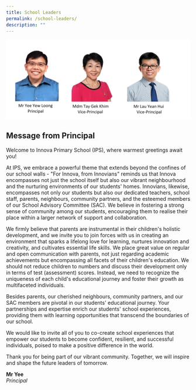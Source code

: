 ```yaml
---
title: School Leaders
permalink: /school-leaders/
description: ""
---
```

![schoolleaders](/images/sl%20pict.jpg)


Message from Principal
----------------------


Welcome to Innova Primary School (IPS), where warmest greetings await you!

At IPS, we embrace a powerful theme that extends beyond the confines of our school walls - "For Innova, from Innovians" reminds us that Innova encompasses not just the school itself but also our vibrant neighbourhood and the nurturing environments of our students' homes. Innovians, likewise, encompasses not only our students but also our dedicated teachers, school staff, parents, neighbours, community partners, and the esteemed members of our School Advisory Committee (SAC). We believe in fostering a strong sense of community among our students, encouraging them to realise their place within a larger network of support and collaboration.

We firmly believe that parents are instrumental in their children's holistic development, and we invite you to join forces with us in creating an environment that sparks a lifelong love for learning, nurtures innovation and creativity, and cultivates essential life skills. We place great value on regular and open communication with parents, not just regarding academic achievements but encompassing all facets of their children's education. We should not reduce children to numbers and discuss their development only in terms of test (assessment) scores. Instead, we need to recognize the uniqueness of each child's educational journey and foster their growth as multifaceted individuals.

Besides parents, our cherished neighbours, community partners, and our SAC members are pivotal in our students' educational journey. Your partnerships and expertise enrich our students' school experiences, providing them with learning opportunities that transcend the boundaries of our school.

We would like to invite all of you to co-create school experiences that empower our students to become confident, resilient, and successful individuals, poised to make a positive difference in the world.

Thank you for being part of our vibrant community. Together, we will inspire and shape the future leaders of tomorrow.

**Mr Yee**  
_Principal_